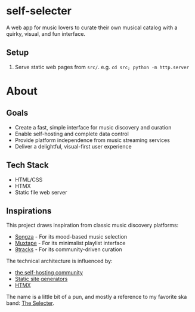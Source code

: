 # self-selecter

A web app for music lovers to curate their own musical catalog with a quirky,
visual, and fun interface.

## Setup

1. Serve static web pages from `src/`.
   e.g. `cd src; python -m http.server`

# About

## Goals

- Create a fast, simple interface for music discovery and curation
- Enable self-hosting and complete data control
- Provide platform independence from music streaming services
- Deliver a delightful, visual-first user experience

## Tech Stack

- HTML/CSS
- HTMX
- Static file web server

## Inspirations

This project draws inspiration from classic music discovery platforms:

- [Songza](https://en.wikipedia.org/wiki/Songza) - For its mood-based music
  selection
- [Muxtape](https://en.wikipedia.org/wiki/Muxtape) - For its minimalist playlist
  interface
- [8tracks](https://en.wikipedia.org/wiki/8tracks.com) - For its
  community-driven curation

The technical architecture is influenced by:

- [the self-hosting community](https://github.com/awesome-selfhosted/awesome-selfhosted)
- [Static site generators](https://en.wikipedia.org/wiki/Static_site_generator)
- [HTMX](https://htmx.org/)

The name is a little bit of a pun, and mostly a reference to my favorite ska
band: [The Selecter](https://en.wikipedia.org/wiki/The_Selecter).
